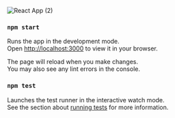 

![React App (2)](https://user-images.githubusercontent.com/70228714/194904417-737c75ed-b7d7-49de-9366-c043e389c76c.png)




### `npm start`

Runs the app in the development mode.\
Open [http://localhost:3000](http://localhost:3000) to view it in your browser.

The page will reload when you make changes.\
You may also see any lint errors in the console.

### `npm test`

Launches the test runner in the interactive watch mode.\
See the section about [running tests](https://facebook.github.io/create-react-app/docs/running-tests) for more information.

